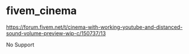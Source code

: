 # fivem_cinema

https://forum.fivem.net/t/cinema-with-working-youtube-and-distanced-sound-volume-preview-wip-c/150737/13

No Support
